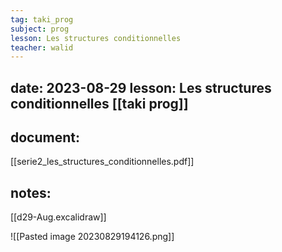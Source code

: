 ```yaml
---
tag: taki_prog 
subject: prog
lesson: Les structures conditionnelles
teacher: walid
---
```


date: 2023-08-29
lesson: Les structures conditionnelles
[[taki prog]]
---
## document:
 [[serie2_les_structures_conditionnelles.pdf]]
## notes:
[[d29-Aug.excalidraw]]

![[Pasted image 20230829194126.png]]